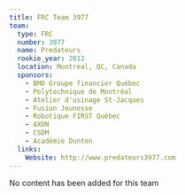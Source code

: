 ```yaml
---
title: FRC Team 3977
team:
  type: FRC
  number: 3977
  name: Predateurs
  rookie_year: 2012
  location: Montreal, QC, Canada
  sponsors:
    - BMO Groupe financier Québec
    - Polytechnique de Montréal
    - Atelier d'usinage St-Jacques
    - Fusion Jeunesse
    - Robotique FIRST Québec
    - AXON
    - CSDM
    - Académie Dunton
  links:
    Website: http://www.predateurs3977.com
---
```

No content has been added for this team